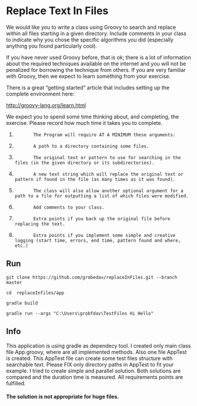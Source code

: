 # Replace Text In Files

We would like you to write a class using Groovy to search and replace within all files starting in a given directory. Include comments in your class to indicate why you chose the specific algorithms you did (especially anything you found particularly cool).

 

If you have never used Groovy before, that is ok; there is a lot of information about the required techniques available on the internet and you will not be penalized for borrowing the technique from others. If you are very familiar with Groovy, then we expect to learn something from your exercise.

There is a great “getting started” article that includes setting up the complete environment here:

http://groovy-lang.org/learn.html

We expect you to spend some time thinking about, and completing, the exercise. Please record how much time it takes you to complete.

1.            The Program will require AT A MINIMUM these arguments:

2.            A path to a directory containing some files.

3.            The original text or pattern to use for searching in the files (in the given directory or its subdirectories).

4.            A new text string which will replace the original text or pattern if found in the file (as many times as it was found).

5.            The class will also allow another optional argument for a path to a file for outputting a list of which files were modified.

6.            Add comments to your class.

7.            Extra points if you back up the original file before replacing the text.

8.            Extra points if you implement some simple and creative logging (start time, errors, end time, pattern found and where, etc.)

## Run
```
git clone https://github.com/grobedav/replaceInFiles.git --branch master

cd  replaceInfiles/app

gradle build

gradle run --args "C:\Users\grobfdav\TestFiles Hi Hello"
```

## Info

This application is using gradle as dependecy tool. I created only main class file App.groovy, where are all implemented methods. Also one file AppTest is created. This AppTest file can create some test files structure with searchable text. Please FIX only directory paths in AppTest to fit your example. I tried to create simple and parallel solution. Both solutions are compared and the duration time is measured. All requirements points are fulfilled. 
#### The solution is not appropriate for huge files. ####
